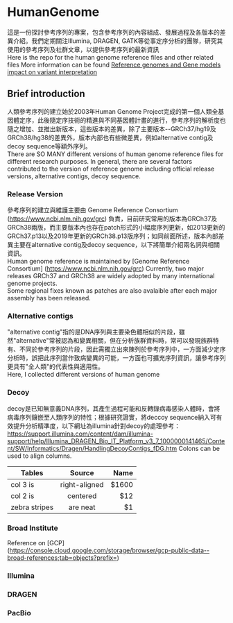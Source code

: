 # HumanGenome
這是一份探討參考序列的專案，包含參考序列的內容組成、發展過程及各版本的差異介紹。我們定期關注Illumina, DRAGEN, GATK等從事定序分析的團隊，研究其使用的參考序列及社群文章，以提供參考序列的最新資訊    
Here is the repo for the human genome reference files and other related files
More information can be found [Reference genomes and Gene models impact on variant interpretation](https://bioinfo-diag.fr/wp-content/uploads/2019/10/BioinfoDiag_2019_EAY.pdf)

## Brief introduction
人類參考序列的建立始於2003年Human Genome Project完成的第一個人類全基因體定序，此後隨定序技術的精進與不同基因體計畫的進行，參考序列的解析度也隨之增加、並推出新版本，這些版本的差異，除了主要版本--GRCh37/hg19及GRCh38/hg38的差異外，版本內部也有些微差異，例如alternative contig及decoy sequence等額外序列。    
There are SO MANY different versions of human genome reference files for different research purposes. 
In general, there are several factors contributed to the version of reference genome including official release versions, alternative contigs, decoy sequence. 

### Release Version
參考序列的建立與維護主要由 Genome Reference Consortium (https://www.ncbi.nlm.nih.gov/grc) 負責，目前研究常用的版本為GRCh37及GRCh38兩版，而主要版本內也存在patch形式的小幅度序列更新，如2013更新的GRCh37.p13以及2019年更新的GRCh38.p13版序列；如同前面所述，版本內部差異主要在alternative contig及decoy sequence，以下將簡單介紹兩名詞與相關資訊。       
Human genome reference is maintained by [Genome Reference Consortium] (https://www.ncbi.nlm.nih.gov/grc)
Currently, two major releases GRCh37 and GRCh38 are widely adopted by many international genome projects.  
Some regional fixes known as patches are also avalaible after each major assembly has been released.

### Alternative contigs
"alternative contig"指的是DNA序列與主要染色體相似的片段，雖然"alternative"常被認為和變異相關，但在分析族群資料時，常可以發現族群特有、不同於參考序列的片段，因此需獨立出來陳列於參考序列中，一方面減少定序分析時，誤把此序列當作致病變異的可能，一方面也可擴充序列資訊，讓參考序列更具有"全人類"的代表性與適用性。    
Here, I collected different versions of human genome

### Decoy
decoy是已知無意義DNA序列，其產生過程可能和反轉錄病毒感染人體時，會將病毒序列鑲嵌至人類序列的特性；根據研究證實，將deccoy sequence納入可有效提升分析精準度，以下網址為illumina針對decoy的處理參考：
https://support.illumina.com/content/dam/illumina-support/help/Illumina_DRAGEN_Bio_IT_Platform_v3_7_1000000141465/Content/SW/Informatics/Dragen/HandlingDecoyContigs_fDG.htm
Colons can be used to align columns.

| Tables        | Source           | Name  |
| ------------- |:-------------:| -----:|
| col 3 is      | right-aligned | $1600 |
| col 2 is      | centered      |   $12 |
| zebra stripes | are neat      |    $1 |


### Broad Institute
Reference on [GCP] (https://console.cloud.google.com/storage/browser/gcp-public-data--broad-references;tab=objects?prefix=)

### Illumina

### DRAGEN

### PacBio
